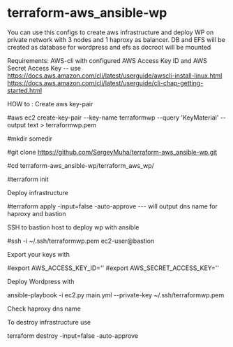 # terraform-aws_ansible-wp
You can use this configs to create aws infrastructure and deploy WP on private network with 3 nodes and 1 haproxy as balancer. DB and EFS will be created as database for wordpress and efs as docroot will be mounted

Requirements:
AWS-cli with configured AWS Access Key ID and AWS Secret Access Key -- use https://docs.aws.amazon.com/cli/latest/userguide/awscli-install-linux.html 
https://docs.aws.amazon.com/cli/latest/userguide/cli-chap-getting-started.html

HOW to :
Create aws key-pair

#aws ec2 create-key-pair --key-name terraformwp --query 'KeyMaterial' --output text > terraformwp.pem

#mkdir somedir

#git clone https://github.com/SergeyMuha/terraform-aws_ansible-wp.git

#cd terraform-aws_ansible-wp/terraform_aws_wp/

#terraform init

Deploy infrastructure 

#terraform apply -input=false -auto-approve   --- will output dns name for haproxy and bastion

SSH to bastion host to deploy wp with ansible

#ssh -i ~/.ssh/terraformwp.pem ec2-user@bastion

Export your keys with

#export AWS_ACCESS_KEY_ID=''
#export AWS_SECRET_ACCESS_KEY=''

Deploy Wordpress with

ansible-playbook -i ec2.py main.yml --private-key ~/.ssh/terraformwp.pem

Check  haproxy dns name

To destroy infrastructure use 

terraform destroy -input=false -auto-approve
